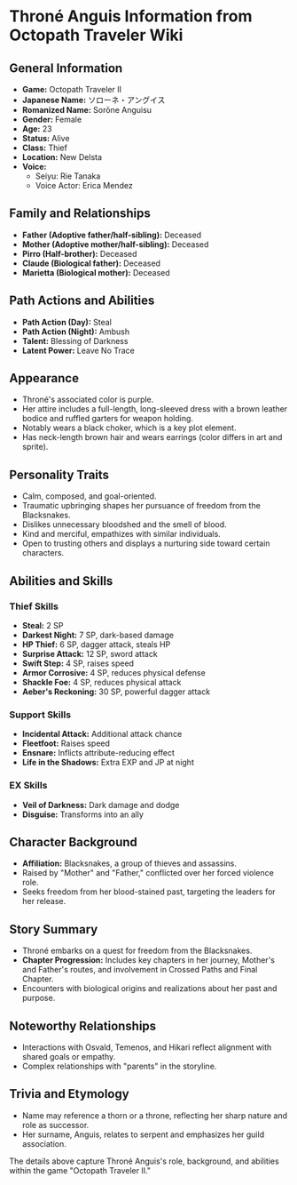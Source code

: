 # Throné Anguis Information from Octopath Traveler Wiki

## General Information
- **Game:** Octopath Traveler II
- **Japanese Name:** ソローネ・アングイス
- **Romanized Name:** Sorōne Anguisu
- **Gender:** Female
- **Age:** 23
- **Status:** Alive
- **Class:** Thief
- **Location:** New Delsta
- **Voice:** 
  - Seiyu: Rie Tanaka 
  - Voice Actor: Erica Mendez

## Family and Relationships
- **Father (Adoptive father/half-sibling):** Deceased
- **Mother (Adoptive mother/half-sibling):** Deceased
- **Pirro (Half-brother):** Deceased
- **Claude (Biological father):** Deceased
- **Marietta (Biological mother):** Deceased

## Path Actions and Abilities
- **Path Action (Day):** Steal
- **Path Action (Night):** Ambush
- **Talent:** Blessing of Darkness
- **Latent Power:** Leave No Trace

## Appearance
- Throné's associated color is purple.
- Her attire includes a full-length, long-sleeved dress with a brown leather bodice and ruffled garters for weapon holding.
- Notably wears a black choker, which is a key plot element.
- Has neck-length brown hair and wears earrings (color differs in art and sprite).

## Personality Traits
- Calm, composed, and goal-oriented.
- Traumatic upbringing shapes her pursuance of freedom from the Blacksnakes.
- Dislikes unnecessary bloodshed and the smell of blood.
- Kind and merciful, empathizes with similar individuals.
- Open to trusting others and displays a nurturing side toward certain characters.

## Abilities and Skills
### Thief Skills
- **Steal:** 2 SP
- **Darkest Night:** 7 SP, dark-based damage
- **HP Thief:** 6 SP, dagger attack, steals HP
- **Surprise Attack:** 12 SP, sword attack
- **Swift Step:** 4 SP, raises speed
- **Armor Corrosive:** 4 SP, reduces physical defense
- **Shackle Foe:** 4 SP, reduces physical attack
- **Aeber's Reckoning:** 30 SP, powerful dagger attack

### Support Skills
- **Incidental Attack:** Additional attack chance
- **Fleetfoot:** Raises speed
- **Ensnare:** Inflicts attribute-reducing effect
- **Life in the Shadows:** Extra EXP and JP at night

### EX Skills
- **Veil of Darkness:** Dark damage and dodge
- **Disguise:** Transforms into an ally

## Character Background
- **Affiliation:** Blacksnakes, a group of thieves and assassins.
- Raised by "Mother" and "Father," conflicted over her forced violence role.
- Seeks freedom from her blood-stained past, targeting the leaders for her release.

## Story Summary
- Throné embarks on a quest for freedom from the Blacksnakes.
- **Chapter Progression:** Includes key chapters in her journey, Mother's and Father's routes, and involvement in Crossed Paths and Final Chapter.
- Encounters with biological origins and realizations about her past and purpose.

## Noteworthy Relationships
- Interactions with Osvald, Temenos, and Hikari reflect alignment with shared goals or empathy.
- Complex relationships with "parents" in the storyline.

## Trivia and Etymology
- Name may reference a thorn or a throne, reflecting her sharp nature and role as successor.
- Her surname, Anguis, relates to serpent and emphasizes her guild association.

The details above capture Throné Anguis's role, background, and abilities within the game "Octopath Traveler II."